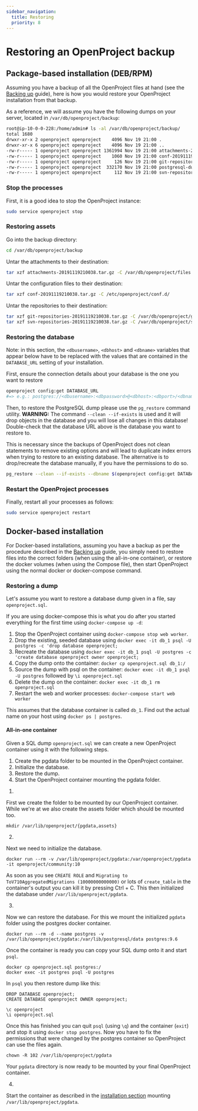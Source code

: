 ```yaml
---
sidebar_navigation:
  title: Restoring
  priority: 8
---
```


# Restoring an OpenProject backup

## Package-based installation (DEB/RPM)

Assuming you have a backup of all the OpenProject files at hand (see the [Backing up](../backing-up) guide), here is how you would restore your OpenProject installation from that backup.

As a reference, we will assume you have the following dumps on your server, located in `/var/db/openproject/backup`:

```bash
root@ip-10-0-0-228:/home/admin# ls -al /var/db/openproject/backup/
total 1680
drwxr-xr-x 2 openproject openproject    4096 Nov 19 21:00 .
drwxr-xr-x 6 openproject openproject    4096 Nov 19 21:00 ..
-rw-r----- 1 openproject openproject 1361994 Nov 19 21:00 attachments-20191119210038.tar.gz
-rw-r----- 1 openproject openproject    1060 Nov 19 21:00 conf-20191119210038.tar.gz
-rw-r----- 1 openproject openproject     126 Nov 19 21:00 git-repositories-20191119210038.tar.gz
-rw-r----- 1 openproject openproject  332170 Nov 19 21:00 postgresql-dump-20191119210038.pgdump
-rw-r----- 1 openproject openproject     112 Nov 19 21:00 svn-repositories-20191119210038.tar.gz
```

### Stop the processes

First, it is a good idea to stop the OpenProject instance:

```bash
sudo service openproject stop
```

### Restoring assets

Go into the backup directory:

```bash
cd /var/db/openproject/backup
```

Untar the attachments to their destination:

```bash
tar xzf attachments-20191119210038.tar.gz -C /var/db/openproject/files
```

Untar the configuration files to their destination:

```bash
tar xzf conf-20191119210038.tar.gz -C /etc/openproject/conf.d/
```

Untar the repositories to their destination:

```bash
tar xzf git-repositories-20191119210038.tar.gz -C /var/db/openproject/git
tar xzf svn-repositories-20191119210038.tar.gz -C /var/db/openproject/svn
```

### Restoring the database

Note: in this section, the `<dbusername>`, `<dbhost>` and `<dbname>` variables that appear below have to be replaced with
the values that are contained in the `DATABASE_URL` setting of your
installation.

First, ensure the connection details about your database is the one you want to restore

```bash
openproject config:get DATABASE_URL
#=> e.g.: postgres://<dbusername>:<dbpassword>@<dbhost>:<dbport>/<dbname>
```

Then, to restore the PostgreSQL dump please use the `pg_restore` command utility. **WARNING:** The command `--clean --if-exists` is used and it will drop objects in the database and you will lose all changes in this database! Double-check that the database URL above is the database you want to restore to. 

This is necessary since the backups of OpenProject does not clean statements to remove existing options and will lead to duplicate index errors when trying to restore to an existing database. The alternative is to drop/recreate the database manually, if you have the permissions to do so.

```bash
pg_restore --clean --if-exists --dbname $(openproject config:get DATABASE_URL) /var/db/openproject/backup/postgresql-dump-20200804094017.pgdump
```

### Restart the OpenProject processes

Finally, restart all your processes as follows:

```bash
sudo service openproject restart
```

## Docker-based installation

For Docker-based installations, assuming you have a backup as per the procedure described in the [Backing up](../backing-up) guide, you simply need to restore files into the correct folders (when using the all-in-one container), or restore the docker volumes (when using the Compose file), then start OpenProject using the normal docker or docker-compose command.

### Restoring a dump

Let's assume you want to restore a database dump given in a file, say `openproject.sql`.

If you are using docker-compose this is what you do after you started everything for the first time using `docker-compose up -d`:

1. Stop the OpenProject container using `docker-compose stop web worker`.
2. Drop the existing, seeded database using `docker exec -it db_1 psql -U postgres -c 'drop database openproject;`
3. Recreate the database using `docker exec -it db_1 psql -U postgres -c 'create database openproject owner openproject;`
4. Copy the dump onto the container: `docker cp openproject.sql db_1:/`
5. Source the dump with psql on the container: `docker exec -it db_1 psql -U postgres` followed by `\i openproject.sql`
6. Delete the dump on the container: `docker exec -it db_1 rm openproject.sql`
7. Restart the web and worker processes: `docker-compose start web worker`

This assumes that the database container is called `db_1`. Find out the actual name on your host using `docker ps | postgres`.

#### All-in-one container

Given a SQL dump `openproject.sql` we can create a new OpenProject container using it with the following steps.

1. Create the pgdata folder to be mounted in the OpenProject container.
2. Initialize the database.
3. Restore the dump.
4. Start the OpenProject container mounting the pgdata folder.

1)

First we create the folder to be mounted by our OpenProject container.
While we're at we also create the assets folder which should be mounted too.

```
mkdir /var/lib/openproject/{pgdata,assets}
```

2)

Next we need to initialize the database.

```
docker run --rm -v /var/lib/openproject/pgdata:/var/openproject/pgdata -it openproject/community:10
```

As soon as you see `CREATE ROLE` and `Migrating to ToV710AggregatedMigrations (10000000000000)` or lots of `create_table` in the container's output
you can kill it by pressing Ctrl + C. This then initialized the database under `/var/lib/openproject/pgdata`.

3)

Now we can restore the database. For this we mount the initialized `pgdata` folder using the postgres docker container.

```
docker run --rm -d --name postgres -v /var/lib/openproject/pgdata:/var/lib/postgresql/data postgres:9.6
```

Once the container is ready you can copy your SQL dump onto it and start `psql`.

```
docker cp openproject.sql postgres:/
docker exec -it postgres psql -U postgres
```

In `psql` you then restore dump like this:

```
DROP DATABASE openproject;
CREATE DATABASE openproject OWNER openproject;

\c openproject
\i openproject.sql
```

Once this has finished you can quit `psql` (using `\q`) and the container (`exit`) and stop it using `docker stop postgres`.
Now you have to fix the permissions that were changed by the postgres container so OpenProject can use the files again.

```
chown -R 102 /var/lib/openproject/pgdata
```

Your `pgdata` directory is now ready to be mounted by your final OpenProject container.

4)

Start the container as described in the [installation section](../../installation/docker/#recommended-usage) mounting `/var/lib/openproject/pgdata`.
